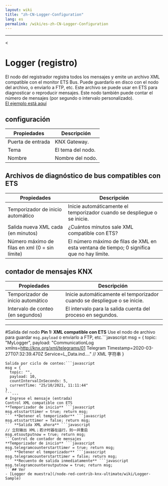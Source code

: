 ```yaml
---
layout: wiki
title: "zh-CN-Logger-Configuration"
lang: es
permalink: /wiki/es-zh-CN-Logger-Configuration
---
```

---
<
# Logger (registro)
El nodo del registrador registra todos los mensajes y emite un archivo XML compatible con el monitor ETS Bus.
Puede guardarlo en disco con el nodo del archivo, o enviarlo a FTP, etc. Este archivo se puede usar en ETS para diagnosticar o reproducir mensajes.
Este nodo también puede contar el número de mensajes (por segundo o intervalo personalizado).<br/> <a href = "/node-red-contrib-knx-ultimate/wiki/logger-sample" target = "_ blank"> El ejemplo está aquí </a>
## configuración
| Propiedades | Descripción |
|-|-|
| Puerta de entrada | KNX Gateway. |
| Tema | El tema del nodo. |
| Nombre | Nombre del nodo. |
## Archivos de diagnóstico de bus compatibles con ETS
|Propiedades | Descripción |
|-|-|
| Temporizador de inicio automático | Inicie automáticamente el temporizador cuando se despliegue o se inicie. |
|Salida nueva XML cada (en minutos) | ¿Cuántos minutos sale XML compatible con ETS? |
| Número máximo de filas en xml (0 = sin límite) |El número máximo de filas de XML en esta ventana de tiempo; 0 significa que no hay límite. |
## contador de mensajes KNX
| Propiedades |Descripción |
|-|-|
| Temporizador de inicio automático | Inicie automáticamente el temporizador cuando se despliegue o se inicie.|
| Intervalo de conteo (en segundos) | El intervalo para la salida cuenta del proceso en segundos.|
---
#Salida del nodo
**Pin 1: XML compatible con ETS**
Use el nodo de archivo para guardar `msg.payload` o enviarlo a FTP, etc.```javascript
msg = {
  topic: "MyLogger",
  payload: "CommunicationLog xmlns=http://knx.org/xml/telegrams/01 Telegram Timestamp=2020-03-27T07:32:39.470Z Service=L_Data.ind...." // XML 字符串
}
``` **Pin 2: Recuento de mensajes de KNX**
Salida por ciclo de conteo:```javascript
msg = {
  topic: "",
  payload: 10,
  countIntervalInSeconds: 5,
  currentTime: "25/10/2021, 11:11:44"
}
```---
# Ingrese el mensaje (entrada)
Control XML compatible con ETS
**Temporizador de inicio** ```javascript
msg.etsstarttimer = true; return msg;
``` **Detener el temporizador** ```javascript
msg.etsstarttimer = false; return msg;
``` **Salida XML ahora** ```javascript
// 立刻输出 XML；若计时器在运行，则一并重启
msg.etsoutputnow = true; return msg;
```Control de contador de mensajes
**Temporizador de inicio** ```javascript
msg.telegramcounterstarttimer = true; return msg;
``` **Detener el temporizador** ```javascript
msg.telegramcounterstarttimer = false; return msg;
``` **Recuento de salida inmediatamente** ```javascript
msg.telegramcounteroutputnow = true; return msg;
```## Ver
- [Logger de muestra](/node-red-contrib-knx-ultimate/wiki/Logger-Sample)
